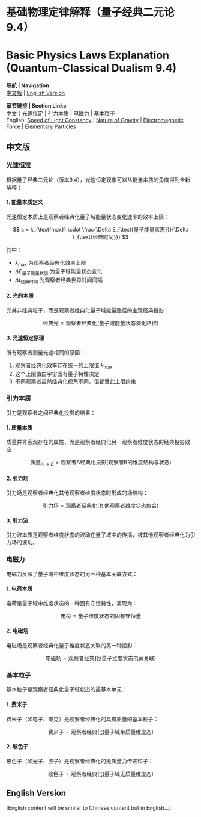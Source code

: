# 基础物理定律解释（量子经典二元论 9.4）
# Basic Physics Laws Explanation (Quantum-Classical Dualism 9.4)

**导航 | Navigation**  
[中文版](#中文版) | [English Version](#english-version)  

**章节链接 | Section Links**  
中文：[光速恒定](#光速恒定) | [引力本质](#引力本质) | [电磁力](#电磁力) | [基本粒子](#基本粒子)  
English: [Speed of Light Constancy](#speed-of-light-constancy) | [Nature of Gravity](#nature-of-gravity) | [Electromagnetic Force](#electromagnetic-force) | [Elementary Particles](#elementary-particles)

## 中文版

### 光速恒定

根据量子经典二元论（版本9.4），光速恒定现象可以从能量本质的角度得到全新解释：

#### 1. 能量本质定义

光速恒定本质上是观察者经典化量子域能量状态变化速率的效率上限：

$$
c = k_{\text{max}} \cdot \frac{\Delta E_{\text{量子能量状态}}}{\Delta t_{\text{经典时间}}}
$$

其中：
- $`k_{\text{max}}`$ 为观察者经典化效率上限
- $`\Delta E_{\text{量子能量状态}}`$ 为量子域能量状态变化
- $`\Delta t_{\text{经典时间}}`$ 为观察者经典世界时间间隔

#### 2. 光的本质

光并非经典粒子，而是观察者经典化量子域能量路径的主观经典投影：

$$
\text{经典光}=\text{观察者经典化}(\text{量子域能量状态演化路径})
$$

#### 3. 光速恒定原理

所有观察者测量光速相同的原因：
1. 观察者经典化效率存在统一的上限值 $`k_{\text{max}}`$
2. 这个上限值由宇宙固有量子特性决定
3. 不同观察者虽然经典化视角不同，但都受此上限约束

### 引力本质

引力是观察者之间经典化投影的结果：

#### 1. 质量本质

质量并非客观存在的属性，而是观察者经典化另一观察者维度状态的经典投影效应：

$$
\text{质量}_{A\rightarrow B}=\text{观察者A经典化投影}(\text{观察者B的维度结构与状态})
$$

#### 2. 引力场

引力场是观察者经典化其他观察者维度状态时形成的场结构：

$$
\text{引力场}=\text{观察者经典化}(\text{其他观察者维度状态集合})
$$

#### 3. 引力波

引力波本质是观察者维度状态的波动在量子域中的传播，被其他观察者经典化为引力场的波动。

### 电磁力

电磁力反映了量子域中维度状态的另一种基本关联方式：

#### 1. 电荷本质

电荷是量子域中维度状态的一种固有守恒特性，表现为：

$$
\text{电荷}=\text{量子维度状态的固有守恒量}
$$

#### 2. 电磁场

电磁场是观察者经典化量子维度状态关联的另一种投影：

$$
\text{电磁场}=\text{观察者经典化}(\text{量子维度状态电荷关联})
$$

### 基本粒子

基本粒子是观察者经典化量子域状态的最基本单元：

#### 1. 费米子

费米子（如电子、夸克）是观察者经典化的具有质量的基本粒子：

$$
\text{费米子}=\text{观察者经典化}(\text{量子域带质量维度态})
$$

#### 2. 玻色子

玻色子（如光子、胶子）是观察者经典化的无质量力传递粒子：

$$
\text{玻色子}=\text{观察者经典化}(\text{量子域无质量维度态})
$$

## English Version

[English content will be similar to Chinese content but in English...] 